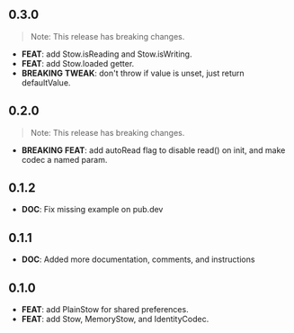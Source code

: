 ## 0.3.0

> Note: This release has breaking changes.

 - **FEAT**: add Stow.isReading and Stow.isWriting.
 - **FEAT**: add Stow.loaded getter.
 - **BREAKING** **TWEAK**: don't throw if value is unset, just return defaultValue.

## 0.2.0

> Note: This release has breaking changes.

 - **BREAKING** **FEAT**: add autoRead flag to disable read() on init, and make codec a named param.

## 0.1.2

 - **DOC**: Fix missing example on pub.dev

## 0.1.1

 - **DOC**: Added more documentation, comments, and instructions

## 0.1.0

 - **FEAT**: add PlainStow for shared preferences.
 - **FEAT**: add Stow, MemoryStow, and IdentityCodec.

